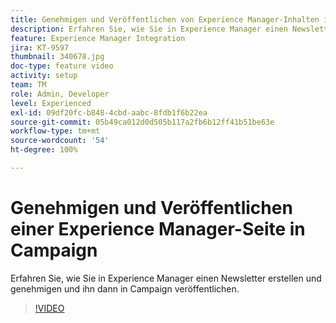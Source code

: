 ```yaml
---
title: Genehmigen und Veröffentlichen von Experience Manager-Inhalten in Campaign
description: Erfahren Sie, wie Sie in Experience Manager einen Newsletter erstellen und genehmigen und ihn dann in Campaign veröffentlichen.
feature: Experience Manager Integration
jira: KT-9597
thumbnail: 340678.jpg
doc-type: feature video
activity: setup
team: TM
role: Admin, Developer
level: Experienced
exl-id: 09df20fc-b848-4cbd-aabc-8fdb1f6b22ea
source-git-commit: 05b49ca012d0d505b117a2fb6b12ff41b51be63e
workflow-type: tm+mt
source-wordcount: '54'
ht-degree: 100%

---
```


# Genehmigen und Veröffentlichen einer Experience Manager-Seite in Campaign

Erfahren Sie, wie Sie in Experience Manager einen Newsletter erstellen und genehmigen und ihn dann in Campaign veröffentlichen.

>[!VIDEO](https://video.tv.adobe.com/v/340678?quality=12&learn=on)
